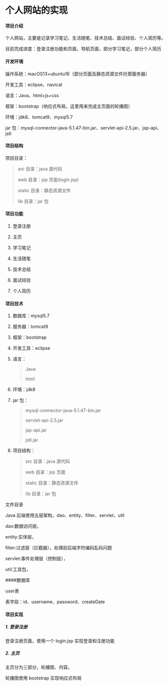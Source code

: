 # 个人网站的实现

#### 项目介绍

个人网站，主要是记录学习笔记、生活随笔、技术总结、面试经验、个人简历等。

目前完成进度：登录注册功能和页面，导航页面，部分学习笔记，部分个人简历

#### 开发环境

操作系统：macOS13+ubuntu16（部分页面及静态资源文件托管服务器）

开发工具：eclipse、navicat

语言：Java、html+js+css

框架：bootstrap（响应式布局，这里用来完成主页面的轮播图）

环境：jdk8、tomcat9、mysql5.7

jar 包：mysql-connector-java-5.1.47-bin.jar、servlet-api-2.5.jar、jsp-api、jstl

#### 项目结构

项目目录：

>  src 目录：java 源代码
>
> web 目录：jsp 页面(login.jsp)
>
> static 目录：静态资源文件
>
> lib 目录：jar 包

#### 项目功能

1. 登录注册

2. 主页

3. 学习笔记

4. 生活随笔

5. 技术总结

6. 面试经验

7. 个人简历

#### 项目技术

1. 数据库：mysql5.7

2. 服务器：tomcat9

3. 框架：bootstrap

4. 开发工具：eclipse

5. 语言：

   > Java
   >
   > html

6. 环境：jdk8

7. jar 包：

   > mysql-connector-java-5.1.47-bin.jar
   >
   > servlet-api-2.5.jar
   >
   > jsp-api.jar
   >
   > jstl.jar

8. 项目结构：

   > src 目录：java 源代码
   >
   > web 目录：jsp 页面
   >
   > static 目录：静态资源文件
   >
   > lib 目录：jar 包

<!-- more -->

文件目录

Java 后端使用五层架构，dao、entity、filter、servlet、util

dao:数据访问层，

entity:实体层，

filter:过滤层（拦截器），处理前后端字符编码乱码问题

servlet:事件处理层（控制层），

util:工具包，



####数据库

user表

表字段：id、username、password、createDate

#### 项目实现

##### 1. 登录注册

登录注册页面，使用一个 login.jsp 实现登录和注册功能

##### 2. 主页

主页分为三部分，轮播图、内容。

轮播图使用 bootstrap 实现响应式布局
